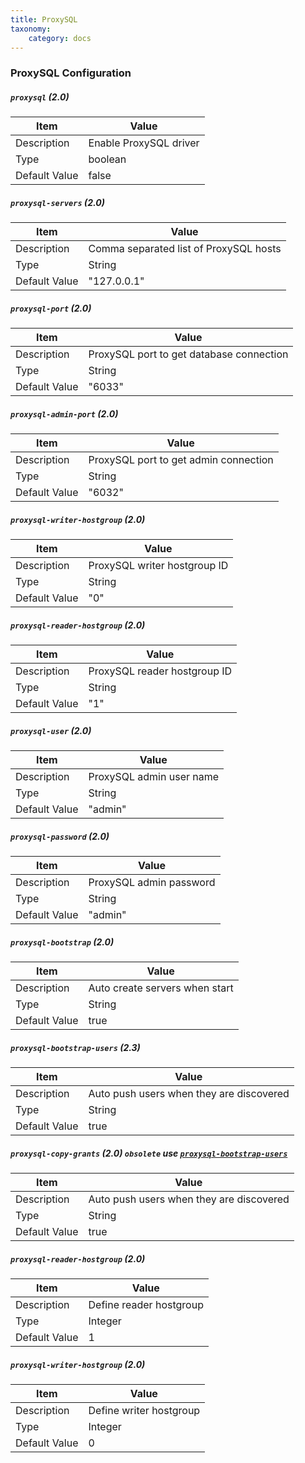 ```yaml
---
title: ProxySQL
taxonomy:
    category: docs
---
```


### ProxySQL Configuration

##### `proxysql` (2.0)

| Item | Value |
| ---- | ----- |
| Description | Enable ProxySQL driver |
| Type | boolean |
| Default Value | false |  

##### `proxysql-servers` (2.0)

| Item | Value |
| ---- | ----- |
| Description | Comma separated list of ProxySQL hosts |
| Type | String |
| Default Value | "127.0.0.1" |  

##### `proxysql-port` (2.0)

| Item | Value |
| ---- | ----- |
| Description | ProxySQL port to get database connection  |
| Type | String |
| Default Value | "6033" |  

##### `proxysql-admin-port` (2.0)

| Item | Value |
| ---- | ----- |
| Description | ProxySQL port to get admin connection |
| Type | String |
| Default Value | "6032" |  

##### `proxysql-writer-hostgroup` (2.0)

| Item | Value |
| ---- | ----- |
| Description | ProxySQL writer hostgroup ID |
| Type | String |
| Default Value | "0" |  

##### `proxysql-reader-hostgroup` (2.0)

| Item | Value |
| ---- | ----- |
| Description | ProxySQL reader hostgroup ID |
| Type | String |
| Default Value | "1" |  

##### `proxysql-user` (2.0)

| Item | Value |
| ---- | ----- |
| Description | ProxySQL admin user name |
| Type | String |
| Default Value | "admin" |

##### `proxysql-password` (2.0)

| Item | Value |
| ---- | ----- |
| Description | ProxySQL admin password |
| Type | String |
| Default Value | "admin" |

##### `proxysql-bootstrap` (2.0)

| Item | Value |
| ---- | ----- |
| Description | Auto create servers when start |
| Type | String |
| Default Value | true|

##### <span id="proxysql-bootstrap-users"></span> `proxysql-bootstrap-users` (2.3)

| Item | Value |
| ---- | ----- |
| Description | Auto push users when they are discovered |
| Type | String |
| Default Value |true |


##### `proxysql-copy-grants` (2.0) `obsolete` use [`proxysql-bootstrap-users`](#proxysql-bootstrap-users)

| Item | Value |
| ---- | ----- |
| Description | Auto push users when they are discovered |
| Type | String |
| Default Value |true |

##### `proxysql-reader-hostgroup` (2.0)

| Item | Value |
| ---- | ----- |
| Description | Define reader hostgroup |
| Type | Integer |
| Default Value | 1 |

##### `proxysql-writer-hostgroup` (2.0)

| Item | Value |
| ---- | ----- |
| Description | Define writer hostgroup |
| Type | Integer |
| Default Value | 0 |
